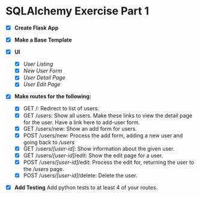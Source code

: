 # SQLAlchemy Exercise Part 1

- [X] **Create Flask App**
- [X] **Make a Base Template**

- [X] **UI**
    - [X] *User Listing*
    - [X] *New User Form*
    - [X] *User Detail Page*
    - [X] *User Edit Page*

- [X] **Make routes for the following:**
    - [X] GET /: Redirect to list of users.
    - [X] GET /users: Show all users. Make these links to view the detail page for the user. Have a link here to add-user form.
    - [X] GET /users/new: Show an add form for users.
    - [X] POST /users/new: Process the add form, adding a new user and going back to */users*
    - [X] GET /users/*[user-id]*: Show information about the given user.
    - [X] GET /users/*[user-id]*/edit: Show the edit page for a user.
    - [X] POST /users/*[user-id]*/edit: Process the edit for, returning the user to the */users* page.
    - [X] POST /users/*[user-id]*/delete: Delete the user.

- [X] **Add Testing**
Add python tests to at least 4 of your routes.
